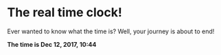 # The real time clock!

Ever wanted to know what the time is? Well, your journey is about to end!

**The time is Dec 12, 2017, 10:44**